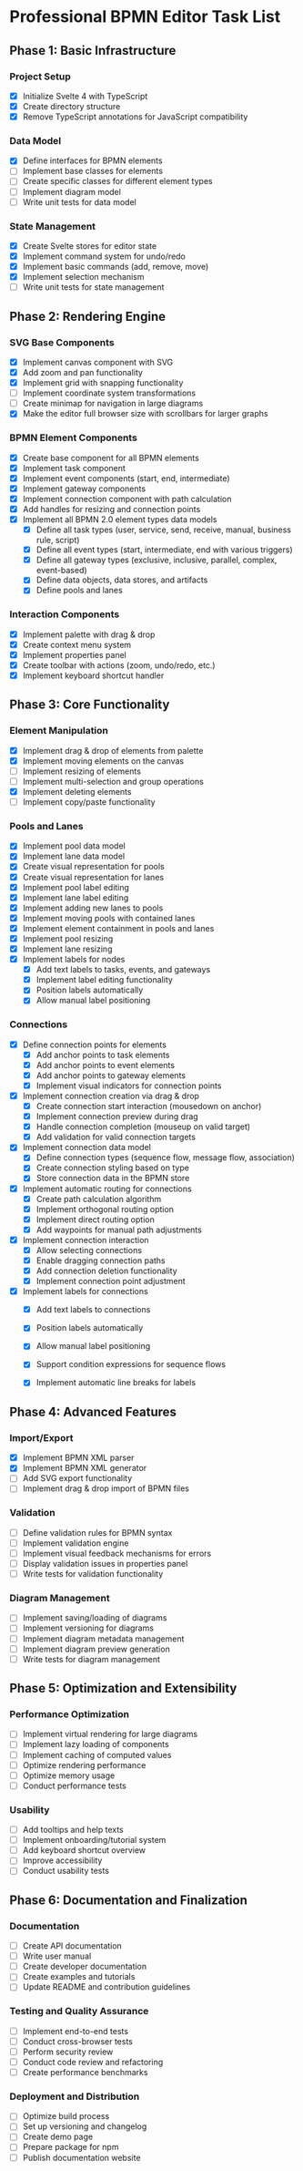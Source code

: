 # Professional BPMN Editor Task List

## Phase 1: Basic Infrastructure

### Project Setup
- [x] Initialize Svelte 4 with TypeScript
- [x] Create directory structure
- [x] Remove TypeScript annotations for JavaScript compatibility

### Data Model
- [x] Define interfaces for BPMN elements
- [ ] Implement base classes for elements
- [ ] Create specific classes for different element types
- [ ] Implement diagram model
- [ ] Write unit tests for data model

### State Management
- [x] Create Svelte stores for editor state
- [X] Implement command system for undo/redo
- [x] Implement basic commands (add, remove, move)
- [x] Implement selection mechanism
- [ ] Write unit tests for state management

## Phase 2: Rendering Engine

### SVG Base Components
- [x] Implement canvas component with SVG
- [x] Add zoom and pan functionality
- [x] Implement grid with snapping functionality
- [ ] Implement coordinate system transformations
- [ ] Create minimap for navigation in large diagrams
- [x] Make the editor full browser size with scrollbars for larger graphs

### BPMN Element Components
- [x] Create base component for all BPMN elements
- [x] Implement task component
- [x] Implement event components (start, end, intermediate)
- [x] Implement gateway components
- [x] Implement connection component with path calculation
- [x] Add handles for resizing and connection points
- [x] Implement all BPMN 2.0 element types data models
  - [x] Define all task types (user, service, send, receive, manual, business rule, script)
  - [x] Define all event types (start, intermediate, end with various triggers)
  - [x] Define all gateway types (exclusive, inclusive, parallel, complex, event-based)
  - [x] Define data objects, data stores, and artifacts
  - [x] Define pools and lanes

### Interaction Components
- [X] Implement palette with drag & drop
- [X] Create context menu system
- [X] Implement properties panel
- [X] Create toolbar with actions (zoom, undo/redo, etc.)
- [X] Implement keyboard shortcut handler

## Phase 3: Core Functionality

### Element Manipulation
- [x] Implement drag & drop of elements from palette
- [x] Implement moving elements on the canvas
- [ ] Implement resizing of elements
- [ ] Implement multi-selection and group operations
- [x] Implement deleting elements
- [ ] Implement copy/paste functionality

### Pools and Lanes
- [x] Implement pool data model
- [x] Implement lane data model
- [x] Create visual representation for pools
- [x] Create visual representation for lanes
- [x] Implement pool label editing
- [x] Implement lane label editing
- [x] Implement adding new lanes to pools
- [x] Implement moving pools with contained lanes
- [x] Implement element containment in pools and lanes
- [x] Implement pool resizing
- [x] Implement lane resizing
- [x] Implement labels for nodes
  - [x] Add text labels to tasks, events, and gateways
  - [x] Implement label editing functionality
  - [x] Position labels automatically
  - [x] Allow manual label positioning

### Connections
- [x] Define connection points for elements
  - [x] Add anchor points to task elements
  - [x] Add anchor points to event elements
  - [x] Add anchor points to gateway elements
  - [x] Implement visual indicators for connection points
- [x] Implement connection creation via drag & drop
  - [x] Create connection start interaction (mousedown on anchor)
  - [x] Implement connection preview during drag
  - [x] Handle connection completion (mouseup on valid target)
  - [x] Add validation for valid connection targets
- [x] Implement connection data model
  - [x] Define connection types (sequence flow, message flow, association)
  - [x] Create connection styling based on type
  - [x] Store connection data in the BPMN store
- [x] Implement automatic routing for connections
  - [x] Create path calculation algorithm
  - [x] Implement orthogonal routing option
  - [x] Implement direct routing option
  - [x] Add waypoints for manual path adjustments
- [x] Implement connection interaction
  - [x] Allow selecting connections
  - [x] Enable dragging connection paths
  - [x] Add connection deletion functionality
  - [x] Implement connection point adjustment
- [x] Implement labels for connections
  - [x] Add text labels to connections
  - [x] Position labels automatically
  - [x] Allow manual label positioning
  - [x] Support condition expressions for sequence flows
  - [x] Implement automatic line breaks for labels


## Phase 4: Advanced Features

### Import/Export
- [x] Implement BPMN XML parser
- [x] Implement BPMN XML generator
- [ ] Add SVG export functionality
- [ ] Implement drag & drop import of BPMN files

### Validation
- [ ] Define validation rules for BPMN syntax
- [ ] Implement validation engine
- [ ] Implement visual feedback mechanisms for errors
- [ ] Display validation issues in properties panel
- [ ] Write tests for validation functionality

### Diagram Management
- [ ] Implement saving/loading of diagrams
- [ ] Implement versioning for diagrams
- [ ] Implement diagram metadata management
- [ ] Implement diagram preview generation
- [ ] Write tests for diagram management

## Phase 5: Optimization and Extensibility

### Performance Optimization
- [ ] Implement virtual rendering for large diagrams
- [ ] Implement lazy loading of components
- [ ] Implement caching of computed values
- [ ] Optimize rendering performance
- [ ] Optimize memory usage
- [ ] Conduct performance tests

### Usability
- [ ] Add tooltips and help texts
- [ ] Implement onboarding/tutorial system
- [ ] Add keyboard shortcut overview
- [ ] Improve accessibility
- [ ] Conduct usability tests

## Phase 6: Documentation and Finalization

### Documentation
- [ ] Create API documentation
- [ ] Write user manual
- [ ] Create developer documentation
- [ ] Create examples and tutorials
- [ ] Update README and contribution guidelines

### Testing and Quality Assurance
- [ ] Implement end-to-end tests
- [ ] Conduct cross-browser tests
- [ ] Perform security review
- [ ] Conduct code review and refactoring
- [ ] Create performance benchmarks

### Deployment and Distribution
- [ ] Optimize build process
- [ ] Set up versioning and changelog
- [ ] Create demo page
- [ ] Prepare package for npm
- [ ] Publish documentation website
